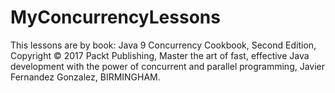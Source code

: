 # MyConcurrencyLessons
This lessons are by book: 
Java 9 Concurrency Cookbook,
Second Edition,
Copyright © 2017 Packt Publishing,
Master the art of fast, effective Java development with the
power of concurrent and parallel programming,
Javier Fernandez Gonzalez,
BIRMINGHAM.

